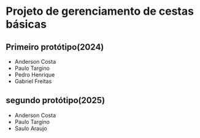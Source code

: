 <h1>Projeto de gerenciamento de cestas básicas</h1>
<h2>Primeiro protótipo(2024)</h2>
<ul>
  <li>Anderson Costa</li>
  <li>Paulo Targino</li>
  <li>Pedro Henrique</li>
  <li>Gabriel Freitas</li>
</ul>

<h2>segundo protótipo(2025)</h2>
<ul>
  <li>Anderson Costa</li>
  <li>Paulo Targino</li>
  <li>Saulo Araujo</li>
</ul>
